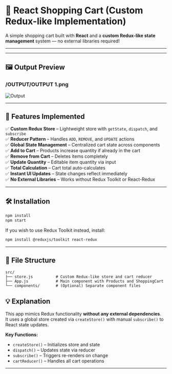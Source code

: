 # 🛒 React Shopping Cart (Custom Redux-like Implementation)

A simple shopping cart built with **React** and a **custom Redux-like state management** system — no external libraries required!

---


---

## 🖼️ Output Preview

### /OUTPUT/OUTPUT 1.png
![Output](OUTPUT/OUTPUT%201.png)

---


## 🚀 Features Implemented

✅ **Custom Redux Store** – Lightweight store with `getState`, `dispatch`, and `subscribe`  
✅ **Reducer Pattern** – Handles `ADD`, `REMOVE`, and `UPDATE` actions  
✅ **Global State Management** – Centralized cart state across components  
✅ **Add to Cart** – Products increase quantity if already in the cart  
✅ **Remove from Cart** – Deletes items completely  
✅ **Update Quantity** – Editable item quantity via input  
✅ **Total Calculation** – Cart total auto-calculates  
✅ **Instant UI Updates** – State changes reflect immediately  
✅ **No External Libraries** – Works without Redux Toolkit or React-Redux  

---

## 🛠️ Installation

```bash
npm install
npm start
```

If you wish to use Redux Toolkit instead, install:
```bash
npm install @reduxjs/toolkit react-redux
```

---

## 📂 File Structure

```
src/
├── store.js          # Custom Redux-like store and cart reducer
├── App.js            # Main component with Products and ShoppingCart
└── components/       # (Optional) Separate component files
```

## 💡 Explanation

This app mimics Redux functionality **without any external dependencies**.  
It uses a global store created via `createStore()` with manual `subscribe()` to React state updates.

**Key Functions:**
- `createStore()` – Initializes store and state
- `dispatch()` – Updates state via reducer
- `subscribe()` – Triggers re-renders on change
- `cartReducer()` – Handles all cart operations

---

